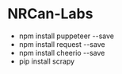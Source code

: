 # NRCan-Labs


- npm install puppeteer --save
- npm install request --save
- npm install cheerio --save
- pip install scrapy